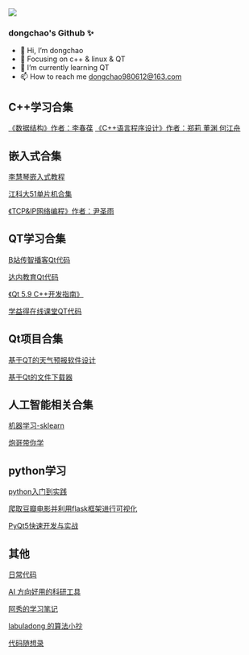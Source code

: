<img align="center" src="https://github-readme-stats.vercel.app/api?username=dongchao612&show_icons=true&icon_color=CE1D2D&text_color=718096&bg_color=ffffff&hide_title=true" />

### dongchao's Github ✨



- 👋 Hi, I’m  dongchao
- :orange_book: Focusing on c++ & linux & QT
- 🌱 I’m currently learning QT
- 📫 How to reach me dongchao980612@163.com

<!---
dongchao0612/dongchao0612 is a ✨ special ✨ repository because its `README.md` (this file) appears on your GitHub profile.
You can click the Preview link to take a look at your changes.
--->

## C++学习合集
[《数据结构》作者：李春葆](https://github.com/dongchao612/DataStructureCode)
[《C++语言程序设计》作者：郑莉 董渊 何江舟](https://github.com/dongchao612/CppTutorial)

## 嵌入式合集

[李慧琴嵌入式教程](https://github.com/dongchao612/lihuiqinc)

[江科大51单片机合集](https://github.com/dongchao612/JKD51Project)

[《TCP&IP网络编程》作者：尹圣雨](https://github.com/dongchao612/TCPIPCode)

## QT学习合集

[B站传智播客Qt代码](https://github.com/dongchao612/QtCzbk)

[达内教育Qt代码](https://github.com/dongchao612/QtTedu)

[《Qt 5.9 C++开发指南》](https://github.com/dongchao612/Qt5Book)

[学益得在线课堂QT代码 ](https://github.com/dongchao612/QtXyd)

## Qt项目合集

[基于QT的天气预报软件设计](https://github.com/dongchao612/QtWeather)

[基于Qt的文件下载器](https://github.com/dongchao612/QtFileDownload)

## 人工智能相关合集

[机器学习-sklearn](https://github.com/dongchao612/BaseOfMachineLearning)

[炮哥带你学](https://github.com/dongchao612/ImagePaoGe)

## python学习

[python入门到实践](https://github.com/dongchao612/PythonCrashCourse)

[爬取豆瓣电影并利用flask框架进行可视化](https://github.com/dongchao612/DouBanSpider)

[PyQt5快速开发与实战](https://github.com/dongchao612/PyQt5Book)
## 其他

[日常代码](https://github.com/dongchao612/CodingLife)

[AI 方向好用的科研工具](https://github.com/bighuang624/AI-research-tools)

[阿秀的学习笔记](https://interviewguide.cn/)

[labuladong 的算法小抄](https://labuladong.github.io/algo/)

[代码随想录](https://programmercarl.com/)
